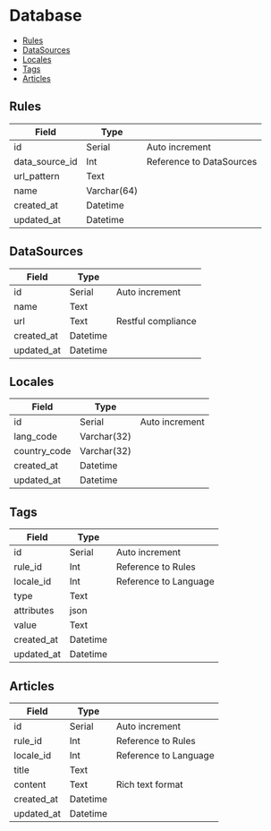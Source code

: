 # Database

<!-- vscode-markdown-toc -->
* [Rules](#Rules)
* [DataSources](#DataSources)
* [Locales](#Locales)
* [Tags](#Tags)
* [Articles](#Articles)

<!-- vscode-markdown-toc-config
	numbering=false
	autoSave=true
	/vscode-markdown-toc-config -->
<!-- /vscode-markdown-toc -->

## <a name='Rules'></a>Rules

| Field          | Type        |                          |
|----------------|-------------|--------------------------|
| id             | Serial      | Auto increment           |
| data_source_id | Int         | Reference to DataSources |
| url_pattern    | Text        |                          |
| name           | Varchar(64) |                          |
| created_at     | Datetime    |                          |
| updated_at     | Datetime    |                          |

## <a name='DataSources'></a>DataSources


| Field      | Type     |                    |
|------------|----------|--------------------|
| id         | Serial   | Auto increment     |
| name       | Text     |                    |
| url        | Text     | Restful compliance |
| created_at | Datetime |                    |
| updated_at | Datetime |                    |


## <a name='Locales'></a>Locales

| Field        | Type        |                |
|--------------|-------------|----------------|
| id           | Serial      | Auto increment |
| lang_code    | Varchar(32) |                |
| country_code | Varchar(32) |                |
| created_at   | Datetime    |                |
| updated_at   | Datetime    |                |

## <a name='Tags'></a>Tags

| Field      | Type     |                       |
|------------|----------|-----------------------|
| id         | Serial   | Auto increment        |
| rule_id    | Int      | Reference to Rules    |
| locale_id  | Int      | Reference to Language |
| type       | Text     |                       |
| attributes | json     |                       |
| value      | Text     |                       |
| created_at | Datetime |                       |
| updated_at | Datetime |                       |

## <a name='Articles'></a>Articles

| Field      | Type     |                       |
|------------|----------|-----------------------|
| id         | Serial   | Auto increment        |
| rule_id    | Int      | Reference to Rules    |
| locale_id  | Int      | Reference to Language |
| title      | Text     |                       |
| content    | Text     | Rich text format      |
| created_at | Datetime |                       |
| updated_at | Datetime |                       |
